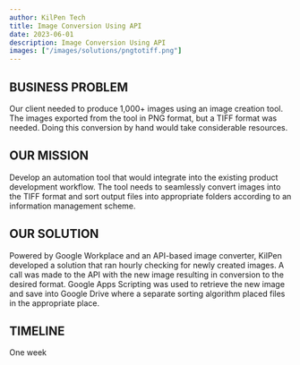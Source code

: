 ```yaml
---
author: KilPen Tech
title: Image Conversion Using API
date: 2023-06-01
description: Image Conversion Using API
images: ["/images/solutions/pngtotiff.png"]
---
```


## BUSINESS PROBLEM

Our client needed to produce 1,000+ images using an image creation tool. The images exported from the tool in PNG format, but a TIFF format was needed. Doing this conversion by hand would take considerable resources.

## OUR MISSION

Develop an automation tool that would integrate into the existing product development workflow. The tool needs to seamlessly convert images into the TIFF format and sort output files into appropriate folders according to an information management scheme.

## OUR SOLUTION

Powered by Google Workplace and an API-based image converter, KilPen developed a solution that ran hourly checking for newly created images. A call was made to the API with the new image resulting in conversion to the desired format. Google Apps Scripting was used to retrieve the new image and save into Google Drive where a separate sorting algorithm placed files in the appropriate place.

## TIMELINE

One week
